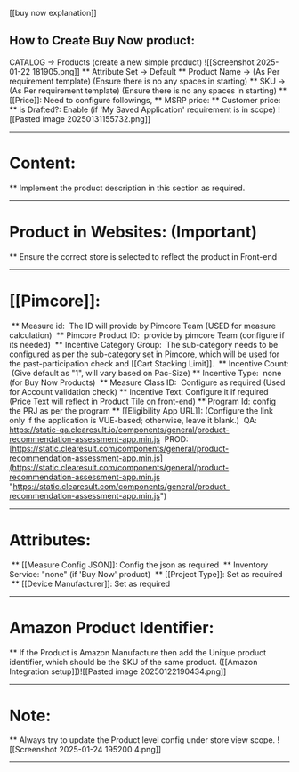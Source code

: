 [[buy now explanation]]
## How to Create Buy Now product:
 
 CATALOG -> Products (create a new simple product)
	 ![[Screenshot 2025-01-22 181905.png]]
 ** Attribute Set -> Default
 ** Product Name -> (As Per requirement template) (Ensure there is no any spaces in starting)
 ** SKU -> (As Per requirement template) (Ensure there is no any spaces in starting)
 ** [[Price]]: 
	Need to configure followings,
	** MSRP price: 
	** Customer price:
 ** is Drafted?: Enable (if 'My Saved Application' requirement is in scope)
	 ![[Pasted image 20250131155732.png]]

---
# Content:
 ** Implement the product description in this section as required.

---
# Product in Websites: (Important)
 ** Ensure the correct store is selected to reflect the product in Front-end

---
# [[Pimcore]]:
  ** Measure id: 
	  The ID will provide by Pimcore Team (USED for measure calculation)
  ** Pimcore Product ID: 
	  provide by pimcore Team (configure if its needed)
  ** Incentive Category Group: 
	  The sub-category needs to be configured as per the sub-category set in Pimcore, which will be used for the past-participation check and [[Cart Stacking Limit]].
  ** Incentive Count: 
	  (Give default as "1", will vary based on Pac-Size)
  ** Incentive Type: 
	  none (for Buy Now Products)
  ** Measure Class ID: 
	  Configure as required (Used for Account validation check)
  ** Incentive Text:
	  Configure it if required (Price Text will reflect in Product Tile on front-end)
  ** Program Id:
	  config the PRJ as per the program
  ** [[Eligibility App URL]]: (Configure the link only if the application is VUE-based; otherwise,   leave it blank.)
	 QA: https://static-qa.clearesult.io/components/general/product-recommendation-assessment-app.min.js
	 PROD: [https://static.clearesult.com/components/general/product-recommendation-assessment-app.min.js](https://static.clearesult.com/components/general/product-recommendation-assessment-app.min.js "https://static.clearesult.com/components/general/product-recommendation-assessment-app.min.js")	  

---
# Attributes:
 ** [[Measure Config JSON]]: Config the json as required
 ** Inventory Service: "none" (if 'Buy Now' product)
 ** [[Project Type]]: Set as required
 ** [[Device Manufacturer]]: Set as required

---
# Amazon Product Identifier: 
** If the Product is Amazon Manufacture then add the Unique product identifier, which should be the SKU of the same product. ([[Amazon Integration setup]])![[Pasted image 20250122190434.png]]

---
# Note: 
** Always try to update the Product level config under store view scope.	![[Screenshot 2025-01-24 195200 4.png]]

---